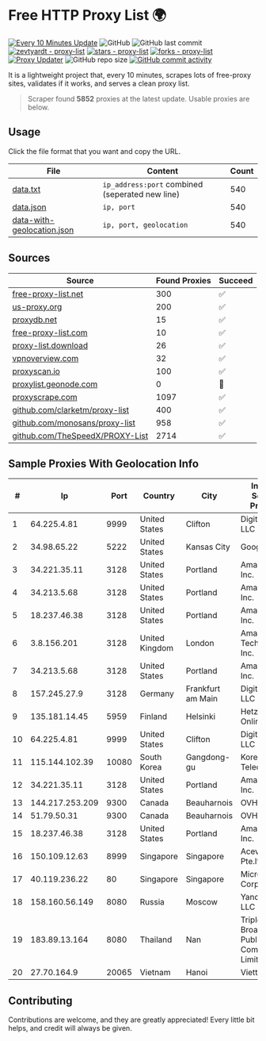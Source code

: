 
# Free HTTP Proxy List 🌍

[![Every 10 Minutes Update](https://github.com/mertguvencli/http-proxy-list/actions/workflows/main.yml/badge.svg?branch=main)](https://github.com/mertguvencli/http-proxy-list/actions/workflows/main.yml)
![GitHub](https://img.shields.io/github/license/mertguvencli/http-proxy-list)
![GitHub last commit](https://img.shields.io/github/last-commit/mertguvencli/http-proxy-list)
[![zevtyardt - proxy-list](https://img.shields.io/static/v1?label=zevtyardt&message=proxy-list&color=blue&logo=github)](https://github.com/zevtyardt/proxy-list "Go to GitHub repo")
[![stars - proxy-list](https://img.shields.io/github/stars/zevtyardt/proxy-list?style=social)](https://github.com/zevtyardt/proxy-list)
[![forks - proxy-list](https://img.shields.io/github/forks/zevtyardt/proxy-list?style=social)](https://github.com/zevtyardt/proxy-list)
[![Proxy Updater](https://github.com/zevtyardt/proxy-list/workflows/Proxy%20Updater/badge.svg)](https://github.com/zevtyardt/proxy-list/actions?query=workflow:"Proxy+Updater")
![GitHub repo size](https://img.shields.io/github/repo-size/zevtyardt/proxy-list)
[![GitHub commit activity](https://img.shields.io/github/commit-activity/m/zevtyardt/proxy-list?logo=commits)](https://github.com/zevtyardt/proxy-list/commits/main)

It is a lightweight project that, every 10 minutes, scrapes lots of free-proxy sites, validates if it works, and serves a clean proxy list.

> Scraper found **5852** proxies at the latest update. Usable proxies are below.

## Usage

Click the file format that you want and copy the URL.

|File|Content|Count|
|----|-------|-----|
|[data.txt](https://raw.githubusercontent.com/mertguvencli/http-proxy-list/main/proxy-list/data.txt)|`ip_address:port` combined (seperated new line)|540|
|[data.json](https://raw.githubusercontent.com/mertguvencli/http-proxy-list/main/proxy-list/data.json)|`ip, port`|540|
|[data-with-geolocation.json](https://raw.githubusercontent.com/mertguvencli/http-proxy-list/main/proxy-list/data-with-geolocation.json)|`ip, port, geolocation`|540|

## Sources

|Source|Found Proxies|Succeed|
|------|-------------|-------|
|[free-proxy-list.net](https://free-proxy-list.net)|300|✅|
|[us-proxy.org](https://www.us-proxy.org)|200|✅|
|[proxydb.net](http://proxydb.net)|15|✅|
|[free-proxy-list.com](https://free-proxy-list.com/?page=&port=&type%5B%5D=http&type%5B%5D=https&up_time=0&search=Search)|10|✅|
|[proxy-list.download](https://www.proxy-list.download/HTTP)|26|✅|
|[vpnoverview.com](https://vpnoverview.com/privacy/anonymous-browsing/free-proxy-servers)|32|✅|
|[proxyscan.io](https://www.proxyscan.io)|100|✅|
|[proxylist.geonode.com](https://proxylist.geonode.com/api/proxy-list?limit=300&page=1&sort_by=lastChecked&sort_type=desc&protocols=http,https)|0|🚫|
|[proxyscrape.com](https://api.proxyscrape.com/v2/?request=displayproxies&protocol=http&timeout=10000&country=all&ssl=all&anonymity=all)|1097|✅|
|[github.com/clarketm/proxy-list](https://raw.githubusercontent.com/clarketm/proxy-list/master/proxy-list-raw.txt)|400|✅|
|[github.com/monosans/proxy-list](https://raw.githubusercontent.com/monosans/proxy-list/main/proxies/http.txt)|958|✅|
|[github.com/TheSpeedX/PROXY-List](https://raw.githubusercontent.com/TheSpeedX/PROXY-List/master/http.txt)|2714|✅|


## Sample Proxies With Geolocation Info

|#|Ip|Port|Country|City|Internet Service Provider|
|-|--|----|-------|----|-------------------------|
|1|64.225.4.81|9999|United States|Clifton|DigitalOcean, LLC|
|2|34.98.65.22|5222|United States|Kansas City|Google LLC|
|3|34.221.35.11|3128|United States|Portland|Amazon.com, Inc.|
|4|34.213.5.68|3128|United States|Portland|Amazon.com, Inc.|
|5|18.237.46.38|3128|United States|Portland|Amazon.com, Inc.|
|6|3.8.156.201|3128|United Kingdom|London|Amazon Technologies Inc.|
|7|34.213.5.68|3128|United States|Portland|Amazon.com, Inc.|
|8|157.245.27.9|3128|Germany|Frankfurt am Main|DigitalOcean, LLC|
|9|135.181.14.45|5959|Finland|Helsinki|Hetzner Online GmbH|
|10|64.225.4.81|9999|United States|Clifton|DigitalOcean, LLC|
|11|115.144.102.39|10080|South Korea|Gangdong-gu|Korea Telecom|
|12|34.221.35.11|3128|United States|Portland|Amazon.com, Inc.|
|13|144.217.253.209|9300|Canada|Beauharnois|OVH SAS|
|14|51.79.50.31|9300|Canada|Beauharnois|OVH SAS|
|15|18.237.46.38|3128|United States|Portland|Amazon.com, Inc.|
|16|150.109.12.63|8999|Singapore|Singapore|Aceville Pte.ltd|
|17|40.119.236.22|80|Singapore|Singapore|Microsoft Corporation|
|18|158.160.56.149|8080|Russia|Moscow|Yandex.Cloud LLC|
|19|183.89.13.164|8080|Thailand|Nan|Triple T Broadband Public Company Limited|
|20|27.70.164.9|20065|Vietnam|Hanoi|Viettel Group|



## Contributing

Contributions are welcome, and they are greatly appreciated! Every
little bit helps, and credit will always be given.

